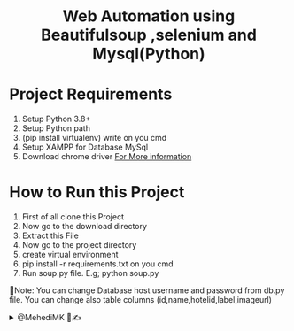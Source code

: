 <h1 align='center'>Web Automation using Beautifulsoup ,selenium and Mysql(Python)</h1>


# Project Requirements

1. Setup Python 3.8+
2. Setup Python path
3. (pip install virtualenv) write on you cmd
4. Setup XAMPP for Database MySql
5. Download chrome driver <a href="https://www.selenium.dev/documentation/webdriver/getting_started/">For More information</a>


# How to Run this Project

1. First of all clone this Project
2. Now go to the download directory
3. Extract this File
4. Now go to the project directory
5. create virtual environment
6.  pip install -r requirements.txt on you cmd
7. Run soup.py file. E.g; python soup.py

📢Note:
    You can change Database host username and password from db.py file. You can change also table columns (id,name,hotelid,label,imageurl)

<details> 
  <summary>@MehediMK 👋✍</summary> 
  <p>Thank you!</p>
</details>
